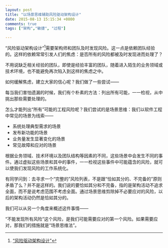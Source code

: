 ```yaml
---
layout: post
title: "以场景思维辅助风险驱动架构设计"
date: 2015-08-13 15:15:34 +0800
comments: true
tags: ["架构","敏捷", "过程"]

---
```


“风险驱动架构设计”[^1]需要架构师和团队及时发现风险。这一点是依赖团队经验的。这样的依赖常常引发人们的焦虑：是否所有的风险都被及时发现进而处理了？

不用说缺乏相关经验的团队，即使是经验丰富的团队，随着进入陌生的业务领域或技术环境，也不能避免再次陷入到这样的焦虑之中。

<!-- more -->


如何缓解焦虑，建立大家的信心呢？我们做了一些尝试——

每当我们害怕遗漏的时候，我们有个朴素的方法：列出所有可能，一一检视，从中挑出那些需要处理的。

怎么才能列出“所有”可能的工程风险呢？我们尝试的是场景思维：我们以软件工程中常见的场景为线索——

* 系统处理典型需求的场景
* 发布新功能的场景
* 业务量发生显著变化的场景
* 常见故障和应对的场景


根据业务领域、技术环境以及团队结构等因素的不同，这些场景中会发生不同的事件。通过虚拟这些场景和其中的事件，一一检视这些事件中可能蕴含的风险，就可以使我们发现风险的工作系统化。

有同学问到：去寻求一个“完整的”风险列表，不是跟“恰如其分的、不完备的”原则矛盾了么？并不是这样的。我们说的要恰如其分和不完备，指的是架构活动不追求全面，而不是说考虑范围不考虑全面。通过场景思维剪除掉不必要应对的风险，以后的架构活动仍然是恰如其分的。

我们可以从另一个角度来概述这件事情——

“不能发现所有风险”这个风险，是我们可能需要应对的第一个风险。如果需要应对，那我们的措施就是“场景思维法”。


[^1]:[“风险驱动架构设计”](/2014/03/31/aa1/)
